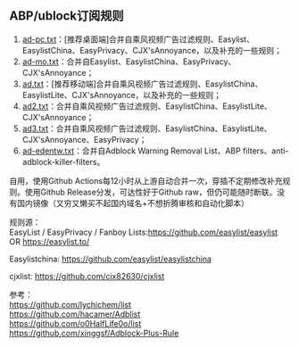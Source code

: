 ## ABP/ublock订阅规则
1. [ad-pc.txt](https://github.com/lychichem/list/releases/latest/download/ad-pc.txt)：[推荐桌面端]合并自乘风视频广告过滤规则、Easylist、EasylistChina、EasyPrivacy、CJX'sAnnoyance，以及补充的一些规则；
1. [ad-mo.txt](https://github.com/lychichem/list/releases/latest/download/ad-mo.txt)：合并自Easylist、EasylistChina、EasyPrivacy、CJX'sAnnoyance；
3. [ad.txt](https://github.com/lychichem/list/releases/latest/download/ad.txt)：[推荐移动端]合并自乘风视频广告过滤规则、EasylistChina、EasylistLite、CJX'sAnnoyance，以及补充的一些规则；
4. [ad2.txt](https://github.com/lychichem/list/releases/latest/download/ad2.txt)：合并自乘风视频广告过滤规则、EasylistChina、EasylistLite、CJX'sAnnoyance；
5. [ad3.txt](https://github.com/lychichem/list/releases/latest/download/ad3.txt)：合并自乘风视频广告过滤规则、EasylistChina、EasylistLite、CJX'sAnnoyance、EasyPrivacy；
6. [ad-edentw.txt](https://github.com/lychichem/list/releases/latest/download/ad-edentw.txt)：合并自Adblock Warning Removal List、ABP filters、anti-adblock-killer-filters。

自用，使用Github Actions每12小时从上游自动合并一次，穿插不定期修改补充规则。使用Github Release分发，可达性好于Github raw，但仍可能随时断联。没有国内镜像（又穷又懒买不起国内域名+不想折腾审核和自动化脚本）

规则源：  
EasyList / EasyPrivacy / Fanboy Lists:https://github.com/easylist/easylist  OR  https://easylist.to/

Easylistchina: https://github.com/easylist/easylistchina
  
cjxlist: https://github.com/cjx82630/cjxlist


参考：   
https://github.com/lychichem/list  
https://github.com/hacamer/Adblist  
https://github.com/o0HalfLife0o/list  
https://github.com/xinggsf/Adblock-Plus-Rule
